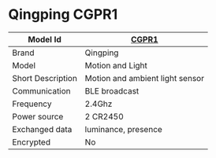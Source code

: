 # Qingping CGPR1

|Model Id|[CGPR1](./../../src/devices/CGPR1_json.h)|
|-|-|
|Brand|Qingping|
|Model|Motion and Light|
|Short Description|Motion and ambient light sensor|
|Communication|BLE broadcast|
|Frequency|2.4Ghz|
|Power source|2 CR2450|
|Exchanged data|luminance, presence|
|Encrypted|No|
